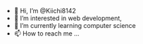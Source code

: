 - 👋 Hi, I’m @Kiichi8142
- 👀 I’m interested in web development, 
- 🌱 I’m currently learning computer science
- 📫 How to reach me ...

<!---
Kiichi8142/Kiichi8142 is a ✨ special ✨ repository because its `README.md` (this file) appears on your GitHub profile.
You can click the Preview link to take a look at your changes.
--->
